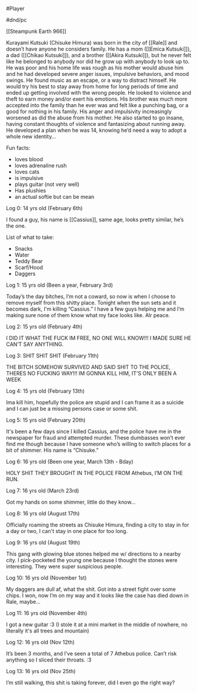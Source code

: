 #Player

#dnd/pc

[[Steampunk Earth 966]]

Kurayami Kutsuki (Chisuke Himura) was born in the city of [[Rale]] and doesn’t have anyone he considers family. He has a mom ([[Emica Kutsuki]]), a dad ([[Chikao Kutsuki]]), and a brother ([[Akira Kutsuki]]), but he never felt like he belonged to anybody nor did he grow up with anybody to look up to. He was poor and his home life was rough as his mother would abuse him and he had developed severe anger issues, impulsive behaviors, and mood swings. He found music as an escape, or a way to distract himself. He would try his best to stay away from home for long periods of time and ended up getting involved with the wrong people. He looked to violence and theft to earn money and/or exert his emotions. His brother was much more accepted into the family than he ever was and felt like a punching bag, or a good for nothing in his family. His anger and impulsivity increasingly worsened as did the abuse from his mother. He also started to go insane, having constant thoughts of violence and fantasizing about running away. He developed a plan when he was 14, knowing he’d need a way to adopt a whole new identity… 

  

Fun facts:

- loves blood
- loves adrenaline rush
- loves cats
- is impulsive
- plays guitar (not very well)
- Has plushies
- an actual softie but can be mean

  

Log 0: 14 yrs old (February 6th)

I found a guy, his name is [[Cassius]], same age, looks pretty similar, he’s the one. 

List of what to take:

-   Snacks 
-   Water
-   Teddy Bear
-   Scarf/Hood
-   Daggers

  

Log 1: 15 yrs old (Been a year, February 3rd)

Today’s the day bitches, I’m not a coward, so now is when I choose to remove myself from this shitty place. Tonight when the sun sets and it becomes dark, I'm killing “Cassius.” I have a few guys helping me and I’m making sure none of them know what my face looks like. Alr peace. 

  

Log 2: 15 yrs old (February 4th)

I DID IT WHAT THE FUCK IM FREE, NO ONE WILL KNOW!!! I MADE SURE HE CAN’T SAY ANYTHING.

  

Log 3: SHIT SHIT SHIT (February 11th)

THE BITCH SOMEHOW SURVIVED AND SAID SHIT TO THE POLICE, THERES NO FUCKING WAY!!! IM GONNA KILL HIM, IT'S ONLY BEEN A WEEK

  

Log 4: 15 yrs old (February 13th)

Ima kill him, hopefully the police are stupid and I can frame it as a suicide and I can just be a missing persons case or some shit. 

  

Log 5: 15 yrs old (February 20th)

It's been a few days since I killed Cassius, and the police have me in the newspaper for fraud and attempted murder. These dumbasses won’t ever find me though because I have someone who’s willing to switch places for a bit of shimmer. His name is “Chisuke.”

  

Log 6: 16 yrs old (Been one year, March 13th - Bday)

HOLY SHIT THEY BROUGHT IN THE POLICE FROM Athebus, I’M ON THE RUN.  

  

Log 7: 16 yrs old (March 23rd)

Got my hands on some shimmer, little do they know…

  

Log 8: 16 yrs old (August 17th)

Officially roaming the streets as Chisuke Himura, finding a city to stay in for a day or two, I can't stay in one place for too long. 

  
  

Log 9: 16 yrs old (August 19th)

This gang with glowing blue stones helped me w/ directions to a nearby city. I pick-pocketed the young one because I thought the stones were interesting. They were super suspicious people.

  

Log 10: 16 yrs old (November 1st)

My daggers are dull af, what the shit. Got into a street fight over some chips. I won, now I’m on my way and it looks like the case has died down in Rale, maybe…

  

Log 11: 16 yrs old (November 4th)

I got a new guitar :3 (I stole it at a mini market in the middle of nowhere, no literally it's all trees and mountain)

  

Log 12: 16 yrs old (Nov 12th)

It’s been 3 months, and I’ve seen a total of 7 Athebus police. Can’t risk anything so I sliced their throats. :3

  

Log 13: 16 yrs old (Nov 25th)

I’m still walking, this shit is taking forever, did I even go the right way?
